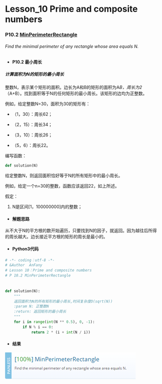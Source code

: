 # Lesson_10 Prime and composite numbers  


### P10.2 [MinPerimeterRectangle](https://app.codility.com/programmers/lessons/10-prime_and_composite_numbers/min_perimeter_rectangle/) 

###### Find the minimal perimeter of any rectangle whose area equals N.

* #### P10.2  最小周长

#####  计算面积为N的矩形的最小周长

整数N，表示某个矩形的面积。边长为A和B的矩形的面积为A*B，周长为2*（A+B）。找到面积等于N的任何矩形的最小周长。该矩形的边均为正整数。

例如，给定整数N=30，面积为30的矩形有：

  * （1，30）：周长62；

  * （2，15）：周长34；

  * （3，10）：周长26；

  * （5，6）：周长22。

编写函数：
```python
def solution(N)
```

给定整数N，则返回面积恰好等于N的所有矩形中的最小周长。

例如，给定一个n=30的整数，函数应该返回22，如上所述。

假定：

   1. N是区间[1，100000000]内的整数；




* #### 解题思路

从不大于N的平方根的数开始遍历，只要找到N的因子，就返回。因为越往后所得的周长越大。边长接近平方根的矩形的周长是最小的。

* #### Python3代码

```python
# -*- coding：utf-8 -*-
# &Author  AnFany
# Lesson 10：Prime and composite numbers
# P 10.2 MinPerimeterRectangle


def solution(N):
    """
    返回面积为N的所有矩形的最小周长,时间复杂度O(sqrt(N))
    :param N: 正整数N
    :return: 返回矩形的最小周长
    """
    for i in range(int(N ** 0.5), 0, -1):
        if N % i == 0:
            return 2 * (i + int(N / i))
```


* #### 结果


![image](https://github.com/Anfany/Codility-Lessons-By-Python3/blob/master/L10_Prime%20and%20composite%20numbers/10.2.png)

